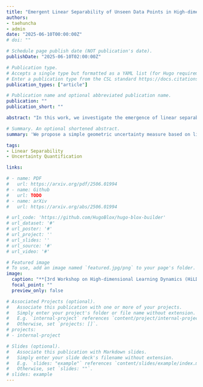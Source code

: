 ```yaml
---
title: "Emergent Linear Separability of Unseen Data Points in High-dimensional Last-Layer Feature Space"
authors:
- taehuncha
- admin
date: "2025-06-10T00:00:00Z"
# doi: ""

# Schedule page publish date (NOT publication's date).
publishDate: "2025-06-10T02:00:00Z"

# Publication type.
# Accepts a single type but formatted as a YAML list (for Hugo requirements).
# Enter a publication type from the CSL standard https://docs.citationstyles.org/en/stable/specification.html#appendix-iii-types
publication_types: ["article"]

# Publication name and optional abbreviated publication name.
publication: ""
publication_short: ""

abstract: "In this work, we investigate the emergence of linear separability for unseen data points in the high-dimensional last-layer feature space of deep neural networks. Through empirical analysis, we observe that, after training, in-distribution and out-of-distribution samples become linearly separable in the last-layer feature space when the hidden dimension is sufficiently high—even in regimes where the input data itself is not. We leverage these observations for the task of uncertainty quantification. By connecting our findings to classical support vector machine margin theory, we theoretically show that the separating hyperplane exhibits a higher weight norm when facing in-distribution data points. This work highlights linear separability as a fundamental and analyzable property of trained deep neural networks' representations, offering a geometric perspective on the practical uncertainty quantification task in neural networks."

# Summary. An optional shortened abstract.
summary: 'We propose a simple geometric uncertainty measure based on linear separability in the last-layer feature space of deep networks, offering a theoretically grounded and non-probabilistic approach to uncertainty quantification.'

tags:
- Linear Separability
- Uncertainty Quantification

links:

# - name: PDF
#   url: https://arxiv.org/pdf/2506.01994
# - name: Github
#   url: TODO
# - name: arXiv
#   url: https://arxiv.org/abs/2506.01994

# url_code: 'https://github.com/HugoBlox/hugo-blox-builder'
# url_dataset: '#'
# url_poster: '#'
# url_project: ''
# url_slides: ''
# url_source: '#'
# url_video: '#'

# Featured image
# To use, add an image named `featured.jpg/png` to your page's folder. 
image:
  caption: "**[3rd Workshop on High-dimensional Learning Dynamics (HiLD)](https://sites.google.com/view/hidimlearning/home)**"
  focal_point: ""
  preview_only: false

# Associated Projects (optional).
#   Associate this publication with one or more of your projects.
#   Simply enter your project's folder or file name without extension.
#   E.g. `internal-project` references `content/project/internal-project/index.md`.
#   Otherwise, set `projects: []`.
# projects:
# - internal-project

# Slides (optional).
#   Associate this publication with Markdown slides.
#   Simply enter your slide deck's filename without extension.
#   E.g. `slides: "example"` references `content/slides/example/index.md`.
#   Otherwise, set `slides: ""`.
# slides: example
---
```


<!-- {{% callout note %}}
Create your slides in Markdown - click the *Slides* button to check out the example.
{{% /callout %}} -->

<!-- Add the publication's **full text** or **supplementary notes** here. You can use rich formatting such as including [code, math, and images](https://docs.hugoblox.com/content/writing-markdown-latex/). -->
